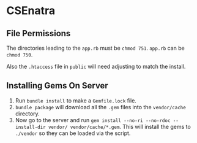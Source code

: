 # CSEnatra

## File Permissions

The directories leading to the `app.rb` must be `chmod 751`.
`app.rb` can be `chmod 750`.

Also the `.htaccess` file in `public` will need adjusting to match
the install.

## Installing Gems On Server

1. Run `bundle install` to make a `Gemfile.lock` file.
2. `bundle package` will download all the `.gem` files into the
  `vendor/cache` directory.
3. Now go to the server and run 
  `gem install --no-ri --no-rdoc --install-dir vendor/ vendor/cache/*.gem`. 
  This will install the gems to `./vendor` so they can be loaded via the script.
